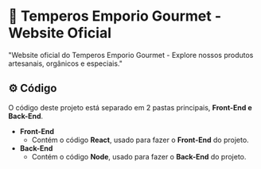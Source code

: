 # 🌿 Temperos Emporio Gourmet - Website Oficial
"Website oficial do Temperos Emporio Gourmet - Explore nossos produtos artesanais, orgânicos e especiais."

## ⚙️ Código
O código deste projeto está separado em 2 pastas principais, **Front-End e Back-End**.

* **Front-End**
   * Contém o código **React**, usado para fazer o **Front-End** do projeto.
* **Back-End**
   * Contém o código **Node**, usado para fazer o **Back-End** do projeto.